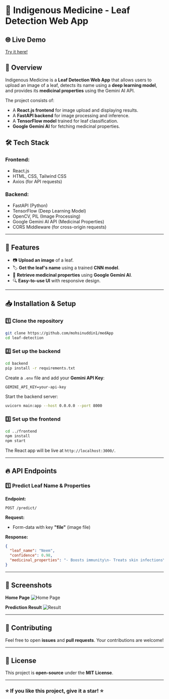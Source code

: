 # 🌿 Indigenous Medicine - Leaf Detection Web App

## 🌐 Live Demo
[Try it here!](https://ancestormedicine.onrender.com/)

## 📌 Overview
Indigenous Medicine is a **Leaf Detection Web App** that allows users to upload an image of a leaf, detects its name using a **deep learning model**, and provides its **medicinal properties** using the Gemini AI API.

The project consists of:
- A **React.js frontend** for image upload and displaying results.
- A **FastAPI backend** for image processing and inference.
- A **TensorFlow model** trained for leaf classification.
- **Google Gemini AI** for fetching medicinal properties.

## 🛠 Tech Stack
### **Frontend:**
- React.js
- HTML, CSS, Tailwind CSS
- Axios (for API requests)

### **Backend:**
- FastAPI (Python)
- TensorFlow (Deep Learning Model)
- OpenCV, PIL (Image Processing)
- Google Gemini AI API (Medicinal Properties)
- CORS Middleware (for cross-origin requests)

---

## 🚀 Features
- 📷 **Upload an image** of a leaf.
- 🏷 **Get the leaf's name** using a trained **CNN model**.
- 💊 **Retrieve medicinal properties** using **Google Gemini AI**.
- 🔍 **Easy-to-use UI** with responsive design.

---

## 📥 Installation & Setup

### **1️⃣ Clone the repository**
```sh
git clone https://github.com/mohsinuddin1/medApp
cd leaf-detection
```

### **2️⃣ Set up the backend**
```sh
cd backend
pip install -r requirements.txt
```
Create a `.env` file and add your **Gemini API Key**:
```
GEMINI_API_KEY=your-api-key
```
Start the backend server:
```sh
uvicorn main:app --host 0.0.0.0 --port 8000
```

### **3️⃣ Set up the frontend**
```sh
cd ../frontend
npm install
npm start
```
The React app will be live at `http://localhost:3000/`.

---

## 🔥 API Endpoints

### **1️⃣ Predict Leaf Name & Properties**
**Endpoint:**
```http
POST /predict/
```
**Request:**
- Form-data with key **"file"** (image file)

**Response:**
```json
{
  "leaf_name": "Neem",
  "confidence": 0.98,
  "medicinal_properties": "- Boosts immunity\n- Treats skin infections\n- Controls diabetes"
}
```

---

## 📸 Screenshots
**Home Page**
![Home Page](https://your-image-link.com/homepage.png)

**Prediction Result**
![Result](https://your-image-link.com/result.png)

---

## 🤝 Contributing
Feel free to open **issues** and **pull requests**. Your contributions are welcome!

---

## 📜 License
This project is **open-source** under the **MIT License**.

---

### ⭐ **If you like this project, give it a star!** ⭐

